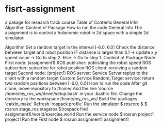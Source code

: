 # fisrt-assignment
a pakage for research track course
Table of Contents
General Info
Algorithm
Content of Package
How to run the code
General Info
The assignment is to control a holonomic robot in 2d space with a simple 2d simulator.

Algorithm
Set a random target in the interval [-6.0, 6.0]
Check the distance between target and robot position
IF distance is larger than 0.1 -> update x,y speed value -> Go to step 2.
Else -> Go to step 1.
Content of Package
Node
First node: (assignment1)
ROS publisher: publishing the robot speed
ROS subscriber: subscribe for robot position
ROS client: receiving a random target
Second node: (project1)
ROS server: Service Server replys to the client with a random target
Custom Service
Random_Target service: return two random positions between [-6.0, 6.0]
How to run the code
After git clone, move repository to /home/
Add the line 'source /home/my_ros_ws/devel/setup.bash' in your .bashrc file.
Change the directory to the workspace /home/my_ros_ws/
Build the packages 'catkin_make'
Refresh 'rospack profile'
Run the simulator
$ roscore &
$ rosrun stage_ros stageros $(rospack find assignment1)/world/exercise.world
Run the service node
$ rosrun project1 project1
Run the First node
$ rosrun assignment1 assignment1
